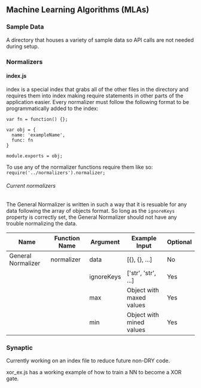 ## Machine Learning Algorithms (MLAs)

### Sample Data

A directory that houses a variety of sample data so API calls are not needed during setup.

### Normalizers

#### index.js

index is a special index that grabs all of the other files in the directory and requires them into index making require statements in other parts of the application easier. Every normalizer must follow the following format to be programmatically added to the index:

```javascipt
var fn = function() {};

var obj = {
  name: 'exampleName',
  func: fn
}

module.exports = obj;

```
To use any of the normalizer functions require them like so: `require('../normalizers').normalizer;`

###### Current normalizers

The General Normalizer is written in such a way that it is resuable for any data following the array of objects format. So long as the `ignoreKeys` property is correctly set, the General Normalizer should not have any trouble normalizing the data.

| Name | Function Name | Argument | Example Input | Optional |
|---|---|---|---|---|
| General Normalizer | normalizer | data | [{}, {}, ...] | No |
| | | ignoreKeys | ['str', 'str', ...] | Yes |
| | | max | Object with maxed values | Yes |
| | | min | Object with mined values | Yes |

### Synaptic

Currently working on an index file to reduce future non-DRY code.

xor_ex.js has a working example of how to train a NN to become a XOR gate.
